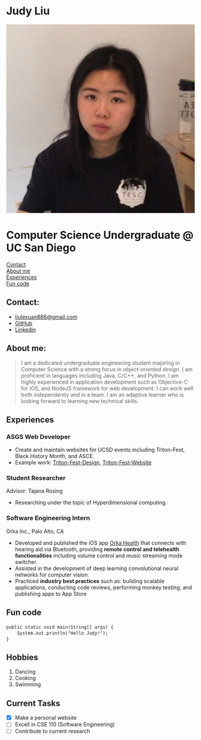 # Judy Liu 
![Judy Liu](headshot.jpg) 
# Computer Science Undergraduate @ UC San Diego

[Contact](#Contact) <br>
[About me](#About-me) <br>
[Experiences](#Experiences) <br>
[Fun code](#Fun-code)

## Contact:
- liulexuan886@gmail.com
- [GitHub](https://github.com/judyliu14)
- [Linkedin](https://www.linkedin.com/in/judyliu14/)

## About me:
> I am a dedicated undergraduate engineering student majoring in Computer Science with a strong focus in *object-oriented design*. I am proficient in languages including Java, C/C++, and Python. I am highly experienced in application development such as Objective-C for iOS, and NodeJS framework for web development. I can work well both independently and in a team. I am an adaptive learner who is looking forward to learning new technical skills.



## Experiences

### ASGS Web Developer
- Create and maintain websites for UCSD events including Triton-Fest, Black History Month, and ASCE.
- Example work: [Triton-Fest-Design](Web.jpg), [Triton-Fest-Website](https://tritonfest.ucsd.edu/)

### Student Researcher
Advisor: Tajana Rosing
- Researching under the topic of Hyperdimensional computing.
### Software Engineering Intern
Orka Inc., Palo Alto, CA
- Developed and published the iOS app [Orka Health](https://apps.apple.com/us/app/orka-health/id1525826891) that connects with hearing aid via Bluetooth, providing **remote control and telehealth functionalities** including volume control and music streaming mode switcher.
- Assisted in the development of deep learning convolutional neural networks for computer vision.
- Practiced **industry best practices** such as: building scalable applications, conducting code reviews, performing monkey testing, and publishing apps to App Store

## Fun code

```
public static void main(String[] args) {
    System.out.println("Hello Judy!");
}
```

## Hobbies

1. Dancing
2. Cooking
3. Swimming

## Current Tasks
- [x] Make a personal website
- [ ] Excell in CSE 110 (Software Engineering)
- [ ] Contribute to current research